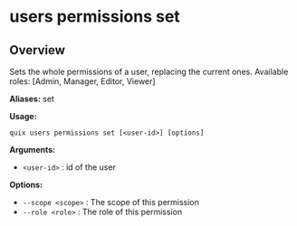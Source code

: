 # users permissions set

## Overview

Sets the whole permissions of a user, replacing the current ones. Available roles: [Admin, Manager, Editor, Viewer]

**Aliases:** set

**Usage:**

```
quix users permissions set [<user-id>] [options]
```

**Arguments:**

- `<user-id>` : id of the user

**Options:**

- `--scope <scope>` : The scope of this permission
- `--role <role>` : The role of this permission

